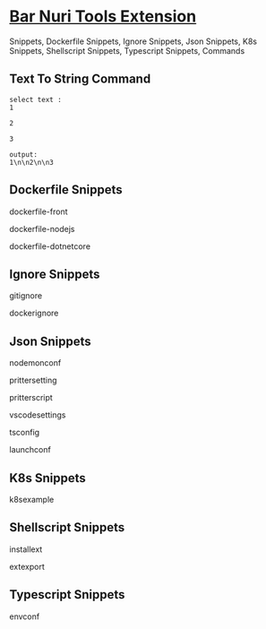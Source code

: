 # [Bar Nuri Tools Extension](https://marketplace.visualstudio.com/items?itemName=Bar.bar-nuri-tools)

Snippets, Dockerfile Snippets, Ignore Snippets, Json Snippets, K8s Snippets, Shellscript Snippets, Typescript Snippets, Commands

## Text To String Command

```
select text :
1

2

3

output:
1\n\n2\n\n3
```

## Dockerfile Snippets

dockerfile-front

dockerfile-nodejs

dockerfile-dotnetcore

## Ignore Snippets

gitignore

dockerignore

## Json Snippets

nodemonconf

prittersetting

pritterscript

vscodesettings

tsconfig

launchconf

## K8s Snippets

k8sexample

## Shellscript Snippets

installext

extexport

## Typescript Snippets

envconf

